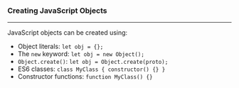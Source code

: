 ### Creating JavaScript Objects
---
JavaScript objects can be created using:
- Object literals: `let obj = {};`
- The `new` keyword: `let obj = new Object();`
- `Object.create()`: `let obj = Object.create(proto);`
- ES6 classes: `class MyClass { constructor() {} }`
- Constructor functions: `function MyClass() {}`

